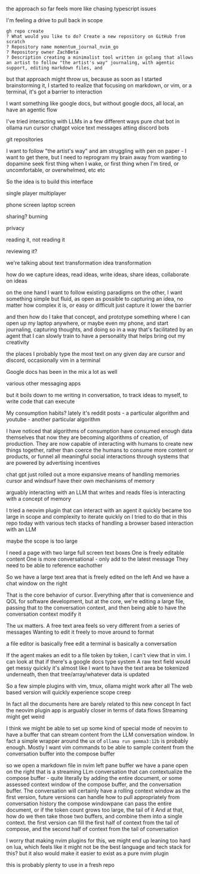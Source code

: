 the approach so far feels more like chasing typescript issues

I'm feeling a drive to pull back in scope

```
gh repo create
? What would you like to do? Create a new repository on GitHub from scratch
? Repository name momentum_journal_nvim_go
? Repository owner ZachBeta
? Description creating a minimalist tool written in golang that allows an artist to follow "the artist's way" journaling, with agentic support, editing markdown files, and
```

but that approach might throw us, because as soon as I started brainstorming it, I started to realize that focusing on markdown, or vim, or a terminal, it's got a barrier to interaction

I want something like google docs, but without google docs, all local, an have an agentic flow

I've tried interacting with LLMs in a few different ways
pure chat bot in ollama run
cursor
chatgpt voice
text messages
atting discord bots

git repositories

I want to follow "the artist's way" and am struggling with pen on paper - I want to get there, but I need to reprogram my brain away from wanting to dopamine seek first thing when I wake, or first thing when I'm tired, or uncomfortable, or overwhelmed, etc etc

So the idea is to build this interface

single player
multiplayer

phone screen
laptop screen

sharing?
burning

privacy

reading it, not reading it

reviewing it?

we're talking about text transformation
idea transformation

how do we capture ideas, read ideas, write ideas, share ideas, collaborate on ideas

on the one hand I want to follow existing paradigms
on the other, I want something simple but fluid, as open as possible to capturing an idea, no matter how complex it is, or easy or difficult
just capture it
lower the barrier

and then how do I take that concept, and prototype something where I can open up my laptop anywhere, or maybe even my phone, and start journaling, capturing thoughts, and doing so in a way that's facilitated by an agent that I can slowly train to have a personality that helps bring out my creativity

the places I probably type the most text on any given day are cursor and discord, occasionally vim in a terminal

Google docs has been in the mix a lot as well

various other messaging apps

but it boils down to me writing in conversation, to track ideas to myself, to write code that can execute

My consumption habits?
lately it's reddit posts - a particular algorithm
and youtube - another particular algorithm

I have noticed that algorithms of consumption have consumed enough data themselves that now they are becoming algorithms of creation, of production. They are now capable of interacting with humans to create new things together, rather than coerce the humans to consume more content or products, or funnel all meaningful social interactions through systems that are powered by advertising incentives

chat gpt just rolled out a more expansive means of handling memories
cursor and windsurf have their own mechanisms of memory

arguably interacting with an LLM that writes and reads files is interacting with a concept of memory

I tried a neovim plugin that can interact with an agent it quickly became too large in scope and complexity to iterate quickly on
I tried to do that in this repo today with various tech stacks of handling a browser based interaction with an LLM

maybe the scope is too large

I need a page with two large full screen text boxes
One is freely editable content
One is more conversational - only add to the latest message
They need to be able to reference eachother

So we have a large text area that is freely edited on the left
And we have a chat window on the right

That is the core behavior of cursor. Everything after that is convenience and QOL for software development, but at the core, we're editing a large file, passing that to the conversation context, and then being able to have the conversation context modify it

The ux matters.
A free text area feels so very different from a series of messages
Wanting to edit it freely
to move around
to format

a file editor is basically free edit
a terminal is basically a conversation

If the agent makes an edit to a file token by token, I can't view that in vim. I can look at that if there's a google docs type system
A raw text field would get messy quickly
it's almost like I want to have the text area be tokenized underneath, then that tree/array/whatever data is updated

So a few simple plugins with vim, tmux, ollama might work after all
The web based version will quickly experience scope creep

In fact all the documents here are barely related to this new concept
In fact the neovim plugin app is arguably closer in terms of data flows
Streaming might get weird

I think we might be able to set up some kind of special mode of neovim to have a buffer that can stream content from the LLM conversation window. In fact a simple wrapper around the ux of `ollama run gemma3:12b` is probably enough. Mostly I want vim commands to be able to sample content from the conversation buffer into the compose buffer

so we open a markdown file in nvim left pane buffer
we have a pane open on the right that is a streaming LLm conversation that can contextualize the compose buffer - quite literally by adding the entire document, or some assessed context window of the compose buffer, and the conversation buffer. The conversation will certainly have a rolling context window as the first version, future versions can handle how to pull appropriately from conversation history
the compose windowpane can pass the entire document, or if the token count grows too large, the tail of it
And at that, how do we then take those two buffers, and combine them into a single context. the first version can fill the first half of context from the tail of compose, and the second half of context from the tail of conversation

I worry that making nvim plugins for this, we might end up leaning too hard on lua, which feels like it might not be the best language and tech stack for this?
but it also would make it easier to exist as a pure nvim plugin

this is probably plenty to use in a fresh repo
